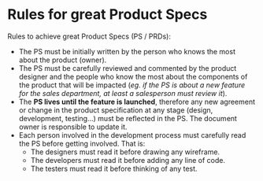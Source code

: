 # Rules for great Product Specs

Rules to achieve great Product Specs (PS / PRDs):
- The PS must be initially written by the person who knows the most about the product (owner).
- The PS must be carefully reviewed and commented by the product designer and the people who know the most about the components of the product that will be impacted (*eg. if the PS is about a new feature for the sales department, at least a salesperson must review it*).
- The **PS lives until the feature is launched**, therefore any new agreement or change in the product specification at any stage (design, development, testing...) must be reflected in the PS. The document owner is responsible to update it.
- Each person involved in the development process must carefully read the PS before getting involved. That is:
   - The designers must read it before drawing any wireframe.
   - The developers must read it before adding any line of code.
   - The testers must read it before thinking of any test.
